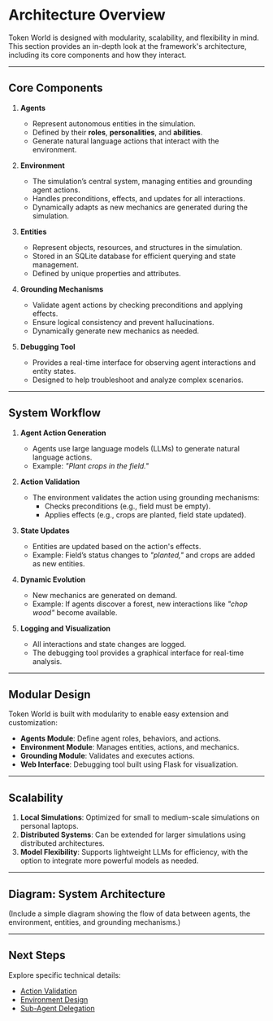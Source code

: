 # Architecture Overview

Token World is designed with modularity, scalability, and flexibility in mind. This section provides an in-depth look at the framework's architecture, including its core components and how they interact.

---

## Core Components

1. **Agents**  
   - Represent autonomous entities in the simulation.
   - Defined by their **roles**, **personalities**, and **abilities**.
   - Generate natural language actions that interact with the environment.

2. **Environment**  
   - The simulation’s central system, managing entities and grounding agent actions.
   - Handles preconditions, effects, and updates for all interactions.
   - Dynamically adapts as new mechanics are generated during the simulation.

3. **Entities**  
   - Represent objects, resources, and structures in the simulation.
   - Stored in an SQLite database for efficient querying and state management.
   - Defined by unique properties and attributes.

4. **Grounding Mechanisms**  
   - Validate agent actions by checking preconditions and applying effects.
   - Ensure logical consistency and prevent hallucinations.
   - Dynamically generate new mechanics as needed.

5. **Debugging Tool**  
   - Provides a real-time interface for observing agent interactions and entity states.
   - Designed to help troubleshoot and analyze complex scenarios.

---

## System Workflow

1. **Agent Action Generation**  
   - Agents use large language models (LLMs) to generate natural language actions.
   - Example: *"Plant crops in the field."*

2. **Action Validation**  
   - The environment validates the action using grounding mechanisms:
     - Checks preconditions (e.g., field must be empty).
     - Applies effects (e.g., crops are planted, field state updated).

3. **State Updates**  
   - Entities are updated based on the action's effects.
   - Example: Field’s status changes to *"planted,"* and crops are added as new entities.

4. **Dynamic Evolution**  
   - New mechanics are generated on demand.
   - Example: If agents discover a forest, new interactions like *"chop wood"* become available.

5. **Logging and Visualization**  
   - All interactions and state changes are logged.
   - The debugging tool provides a graphical interface for real-time analysis.

---

## Modular Design

Token World is built with modularity to enable easy extension and customization:

- **Agents Module**: Define agent roles, behaviors, and actions.
- **Environment Module**: Manages entities, actions, and mechanics.
- **Grounding Module**: Validates and executes actions.
- **Web Interface**: Debugging tool built using Flask for visualization.

---

## Scalability

1. **Local Simulations**: Optimized for small to medium-scale simulations on personal laptops.
2. **Distributed Systems**: Can be extended for larger simulations using distributed architectures.
3. **Model Flexibility**: Supports lightweight LLMs for efficiency, with the option to integrate more powerful models as needed.

---

## Diagram: System Architecture

(Include a simple diagram showing the flow of data between agents, the environment, entities, and grounding mechanisms.)

---

## Next Steps

Explore specific technical details:
- [Action Validation](action_validation.md)
- [Environment Design](environment.md)
- [Sub-Agent Delegation](sub_agents.md)
